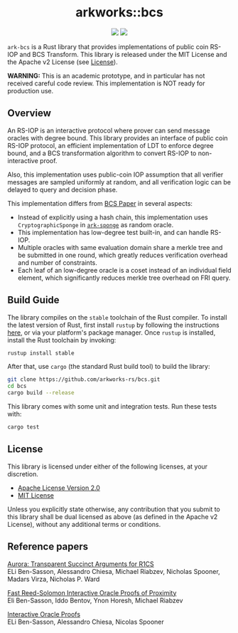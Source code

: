 <h1 align="center">arkworks::bcs</h1>

<p align="center">
    <a href="https://github.com/arkworks-rs/sponge/blob/master/LICENSE-APACHE">
        <img src="https://img.shields.io/badge/license-APACHE-blue.svg"></a>
    <a href="https://github.com/arkworks-rs/sponge/blob/master/LICENSE-MIT">
        <img src="https://img.shields.io/badge/license-MIT-blue.svg"></a>
</p>

`ark-bcs` is a Rust library that provides implementations of public coin RS-IOP and BCS Transform. This library is released under the MIT License
and the Apache v2 License (see [License](#license)).

**WARNING:** This is an academic prototype, and in particular has not received careful code review.
This implementation is NOT ready for production use.

## Overview

An RS-IOP is an interactive protocol where prover can send message oracles with degree bound. 
This library provides an interface of public coin RS-IOP protocol, an efficient implementation of LDT to enforce degree bound, and a BCS transformation algorithm to convert RS-IOP to non-interactive proof. 

Also, this implementation uses public-coin IOP assumption that all verifier messages are sampled uniformly at random, and all verification logic can be delayed to query and decision phase. 

This implementation differs from [BCS Paper](https://eprint.iacr.org/2016/116) in several aspects: 
- Instead of explicitly using a hash chain, this implementation uses `CryptographicSponge` in [`ark-sponge`](https://github.com/arkworks-rs/sponge/) as random oracle.
- This implementation has low-degree test built-in, and can handle RS-IOP.  
- Multiple oracles with same evaluation domain share a merkle tree and be submitted in one round, which greatly reduces verification overhead and number of constraints. 
- Each leaf of an low-degree oracle is a coset instead of an individual field element, which significantly reduces merkle tree overhead on FRI query. 

## Build Guide

The library compiles on the `stable` toolchain of the Rust compiler. To install the latest version
of Rust, first install `rustup` by following the instructions [here](https://rustup.rs/), or via
your platform's package manager. Once `rustup` is installed, install the Rust toolchain by invoking:
```bash
rustup install stable
```

After that, use `cargo` (the standard Rust build tool) to build the library:
```bash
git clone https://github.com/arkworks-rs/bcs.git
cd bcs
cargo build --release
```

This library comes with some unit and integration tests. Run these tests with:
```bash
cargo test
```


## License

This library is licensed under either of the following licenses, at your discretion.

* [Apache License Version 2.0](LICENSE-APACHE)
* [MIT License](LICENSE-MIT)

Unless you explicitly state otherwise, any contribution that you submit to this library shall be
dual licensed as above (as defined in the Apache v2 License), without any additional terms or
conditions.

## Reference papers

[Aurora: Transparent Succinct Arguments for R1CS][scrsvw19]<br>
ELi Ben-Sasson, Alessandro Chiesa, Michael Riabzev, Nicholas Spooner, Madars Virza, Nicholas P. Ward

[Fast Reed-Solomon Interactive Oracle Proofs of Proximity][bbhr17]<br>
Eli Ben-Sasson, Iddo Bentov, Ynon Horesh, Michael Riabzev

[Interactive Oracle Proofs][bcs16]<br>
ELi Ben-Sasson, Alessandro Chiesa, Nicolas Spooner



[bcs16]: https://eprint.iacr.org/2016/116
[scrsvw19]: https://eprint.iacr.org/2018/828
[bbhr17]: https://eccc.weizmann.ac.il/report/2017/134/
